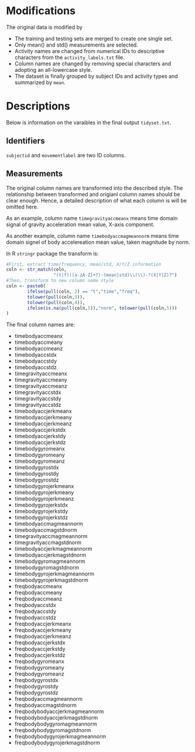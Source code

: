 # Modifications

The original data is modified by
- The training and testing sets are merged to create one single set.
- Only mean() and std() measurements are selected.
- Activity names are changed from numerical IDs to descriptive characters from the `activity_labels.txt` file.
- Column names are changed by removing special characters and adopting an all-lowercase style.
- The dataset is finally grouped by subject IDs and activity types and summarized by `mean`.

# Descriptions
Below is information on the varaibles in the final output `tidyset.txt`.

## Identifiers

`subjectid` and `movementlabel` are two ID columns.

## Measurements

The original column names are transformed into the described style. The relationship between transformed and origianl column names should be clear enough. Hence, a detailed description of what each column is will be omitted here.

As an example, column name `timegravityaccmeanx` means time domain signal of gravity acceleration mean value, X-axis component.

As another example, column name `timebodyaccmagmeannorm` means time domain signel of body accelereation mean value, taken magnitude by norm.

In R `stringr` package the transform is:

```R
#First, extract time/frequency, mean/std, X/Y/Z information
coln <- str_match(coln,
                  "(t|f)([a-zA-Z]+?)-(mean|std)\\(\\)-?(X|Y|Z)?")
#Then, transform to new column name style
coln <- paste0(
        ifelse(pull(coln, 2) == "t","time","freq"),
        tolower(pull(coln,3)),
        tolower(pull(coln,4)),
        ifelse(is.na(pull(coln,5)),"norm", tolower(pull(coln,5)))
)
```

The final column names are:
- timebodyaccmeanx
- timebodyaccmeany
- timebodyaccmeanz
- timebodyaccstdx
- timebodyaccstdy
- timebodyaccstdz
- timegravityaccmeanx
- timegravityaccmeany
- timegravityaccmeanz
- timegravityaccstdx
- timegravityaccstdy
- timegravityaccstdz
- timebodyaccjerkmeanx
- timebodyaccjerkmeany
- timebodyaccjerkmeanz
- timebodyaccjerkstdx
- timebodyaccjerkstdy
- timebodyaccjerkstdz
- timebodygyromeanx
- timebodygyromeany
- timebodygyromeanz
- timebodygyrostdx
- timebodygyrostdy
- timebodygyrostdz
- timebodygyrojerkmeanx
- timebodygyrojerkmeany
- timebodygyrojerkmeanz
- timebodygyrojerkstdx
- timebodygyrojerkstdy
- timebodygyrojerkstdz
- timebodyaccmagmeannorm
- timebodyaccmagstdnorm
- timegravityaccmagmeannorm
- timegravityaccmagstdnorm
- timebodyaccjerkmagmeannorm
- timebodyaccjerkmagstdnorm
- timebodygyromagmeannorm
- timebodygyromagstdnorm
- timebodygyrojerkmagmeannorm
- timebodygyrojerkmagstdnorm
- freqbodyaccmeanx
- freqbodyaccmeany
- freqbodyaccmeanz
- freqbodyaccstdx
- freqbodyaccstdy
- freqbodyaccstdz
- freqbodyaccjerkmeanx
- freqbodyaccjerkmeany
- freqbodyaccjerkmeanz
- freqbodyaccjerkstdx
- freqbodyaccjerkstdy
- freqbodyaccjerkstdz
- freqbodygyromeanx
- freqbodygyromeany
- freqbodygyromeanz
- freqbodygyrostdx
- freqbodygyrostdy
- freqbodygyrostdz
- freqbodyaccmagmeannorm
- freqbodyaccmagstdnorm
- freqbodybodyaccjerkmagmeannorm
- freqbodybodyaccjerkmagstdnorm
- freqbodybodygyromagmeannorm
- freqbodybodygyromagstdnorm
- freqbodybodygyrojerkmagmeannorm
- freqbodybodygyrojerkmagstdnorm
